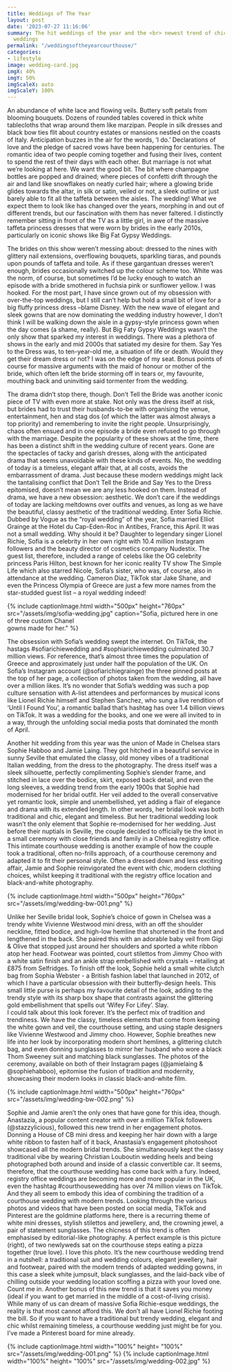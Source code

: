 ```yaml
---
title: Weddings of The Year
layout: post
date: '2023-07-27 11:16:06'
summary: The hit weddings of the year and the <br> newest trend of chic courthouse
  weddings
permalink: "/weddingsoftheyearcourthouse/"
categories:
- lifestyle
image: wedding-card.jpg
imgX: 40%
imgY: 50%
imgScaleX: auto
imgScaleY: 100%
---
```


An abundance of white lace and flowing veils. Buttery soft petals from blooming bouquets. Dozens of rounded tables covered in thick white tablecloths that wrap around them like marzipan. People in silk dresses and black bow ties flit about country estates or mansions nestled on the coasts of Italy. Anticipation buzzes in the air for the words, ‘I do.’ 
	Declarations of love and the pledge of sacred vows have been happening for centuries. The romantic idea of two people coming together and fusing their lives, content to spend the rest of their days with each other. But marriage is not what we’re looking at here. We want the good bit. The bit where champagne bottles are popped and drained; where pieces of confetti drift through the air and land like snowflakes on neatly curled hair; where a glowing bride glides towards the altar, in silk or satin, veiled or not, a sleek outline or just barely able to fit all the taffeta between the aisles. 
	The wedding!
	What we expect them to look like has changed over the years, morphing in and out of different trends, but our fascination with them has never faltered. I distinctly remember sitting in front of the TV as a little girl, in awe of the massive taffeta princess dresses that were worn by brides in the early 2010s, particularly on iconic shows like Big Fat Gypsy Weddings.
  
The brides on this show weren’t messing about: dressed to the nines with glittery nail extensions, overflowing bouquets, sparkling tiaras, and pounds upon pounds of taffeta and toile.
As if these gargantuan dresses weren’t enough, brides occasionally switched up the colour scheme too. White was the norm, of course, but sometimes I’d be lucky enough to watch an episode with a bride smothered in fuchsia pink or sunflower yellow. I was hooked.
For the most part, I have since grown out of my obsession with over-the-top weddings, but I still can’t help but hold a small bit of love for a big fluffy princess dress –blame Disney. With the new wave of elegant and sleek gowns that are now dominating the wedding industry however, I don’t think I will be walking down the aisle in a gypsy-style princess gown when the day comes (a shame, really). 
But Big Faty Gypsy Weddings wasn’t the only show that sparked my interest in weddings. There was a plethora of shows in the early and mid 2000s that satiated my desire for them. Say Yes to the Dress was, to ten-year-old me, a situation of life or death. Would they get their dream dress or not? I was on the edge of my seat. Bonus points of course for massive arguments with the maid of honour or mother of the bride, which often left the bride storming off in tears or, my favourite, mouthing back and uninviting said tormenter from the wedding.


The drama didn’t stop there, though. Don’t Tell the Bride was another iconic piece of TV with even more at stake. Not only was the dress itself at risk, but brides had to trust their husbands-to-be with organising the venue, entertainment, hen and stag dos (of which the latter was almost always a top priority) and remembering to invite the right people. Unsurprisingly, chaos often ensued and in one episode a bride even refused to go through with the marriage. 
Despite the popularity of these shows at the time, there has been a distinct shift in the wedding culture of recent years. Gone are the spectacles of tacky and garish dresses, along with the anticipated drama that seems unavoidable with these kinds of events. No, the wedding of today is a timeless, elegant affair that, at all costs, avoids the embarrassment of drama. Just because these modern weddings might lack the tantalising conflict that Don’t Tell the Bride and Say Yes to the Dress epitomised, doesn’t mean we are any less hooked on them. Instead of drama, we have a new obsession: aesthetic. We don’t care if the weddings of today are lacking meltdowns over outfits and venues, as long as we have the beautiful, classy aesthetic of the traditional wedding. 
Enter Sofia Richie. Dubbed by Vogue as the “royal wedding” of the year, Sofia married Elliot Grainge at the Hotel du Cap-Eden-Roc in Antibes, France, this April. It was not a small wedding. Why should it be? Daughter to legendary singer Lionel Richie, Sofia is a celebrity in her own right with 10.4 million Instagram followers and the beauty director of cosmetics company Nudestix. The guest list, therefore, included a range of celebs like the OG celebrity princess Paris Hilton, best known for her iconic reality TV show The Simple Life which also starred Nicole, Sofia’s sister, who was, of course, also in attendance at the wedding. Cameron Diaz, TikTok star Jake Shane, and even the Princess Olympia of Greece are just a few more names from the star-studded guest list – a royal wedding indeed! 

{% include captionImage.html width="500px" height="760px" src="/assets/img/sofia-wedding.jpg" caption="Sofia, pictured here in one of three custom Chanel <br> gowns made for her." %}

The obsession with Sofia’s wedding swept the internet. On TikTok, the hastags #sofiarichiewedding and #sophiarichiewedding culminated 30.7 million views. For reference, that’s almost three times the population of Greece and approximately just under half the population of the UK. On Sofia’s Instagram account (@sofiarichiegrainge) the three pinned posts at the top of her page, a collection of photos taken from the wedding, all have over a million likes. It’s no wonder that Sofia’s wedding was such a pop culture sensation with A-list attendees and performances by musical icons like Lionel Richie himself and Stephen Sanchez, who sung a live rendition of ‘Until I Found You’, a romantic ballad that’s hashtag has over 1.4 billion views on TikTok. It was a wedding for the books, and one we were all invited to in a way, through the unfolding social media posts that dominated the month of April. 

Another hit wedding from this year was the union of Made in Chelsea stars Sophie Habboo and Jamie Laing. They got hitched in a beautiful service in sunny Seville that emulated the classy, old money vibes of a traditional Italian wedding, from the dress to the photography. The dress itself was a sleek silhouette, perfectly complimenting Sophie’s slender frame, and stitched in lace over the bodice, skirt, exposed back detail, and even the long sleeves, a wedding trend from the early 1900s that Sophie had modernised for her bridal outfit. Her veil added to the overall conservative yet romantic look, simple and unembellished, yet adding a flair of elegance and drama with its extended length. In other words, her bridal look was both traditional and chic, elegant and timeless. 
But her traditional wedding look wasn’t the only element that Sophie re-modernised for her wedding. Just before their nuptials in Seville, the couple decided to officially tie the knot in a small ceremony with close friends and family in a Chelsea registry office. This intimate courthouse wedding is another example of how the couple took a traditional, often no-frills approach, of a courthouse ceremony and adapted it to fit their personal style. Often a dressed down and less exciting affair, Jamie and Sophie reinvigorated the event with chic, modern clothing choices, whilst keeping it traditional with the registry office location and  black-and-white photography. 

{% include captionImage.html width="500px" height="760px"  src="/assets/img/wedding-bw-001.png" %}

Unlike her Seville bridal look, Sophie’s choice of gown in Chelsea was a trendy white Vivienne Westwood mini dress, with an off the shoulder neckline, fitted bodice, and high-low hemline that shortened in the front and lengthened in the back. She paired this with an adorable baby veil from Gigi & Olive that stopped just around her shoulders and sported a white ribbon atop her head. Footwear was pointed, court stilettos from Jimmy Choo with a white satin finish and an ankle strap embellished with crystals – retailing at £875 from Selfridges. To finish off the look, Sophie held a small white clutch bag from Sophia Webster - a British fashion label that launched in 2012, of which I have a particular obsession with their butterfly-design heels. This small little purse is perhaps my favourite detail of the look, adding to the trendy style with its sharp box shape that contrasts against the glittering gold embellishment that spells out ‘Wifey For Lifey’. Slay.  
I could talk about this look forever. It’s the perfect mix of tradition and trendiness. We have the classy, timeless elements that come from keeping the white gown and veil, the courthouse setting, and using staple designers like Vivienne Westwood and Jimmy choo. However, Sophie breathes new life into her look by incorporating modern short hemlines, a glittering clutch bag, and even donning sunglasses to mirror her husband who wore a black Thom Sweeney suit and matching black sunglasses. The photos of the ceremony, available on both of their Instagram pages (@jamielaing & @sophiehabboo), epitomise the fusion of tradition and modernity, showcasing their modern looks in classic black-and-white film. 

{% include captionImage.html width="500px" height="760px" src="/assets/img/wedding-bw-002.png" %} 

Sophie and Jamie aren’t the only ones that have gone for this idea, though. Anastazia, a popular content creator with over a million TikTok followers (@stazzylicious), followed this new trend in her engagement photos. Donning a House of CB mini dress and keeping her hair down with a large white ribbon to fasten half of it back, Anastasia’s engagement photoshoot showcased all the modern bridal trends. She simultaneously kept the classy traditional vibe by wearing Christian Louboutin wedding heels and being photographed both around and inside of a classic convertible car. 
It seems, therefore, that the courthouse wedding has come back with a fury. Indeed, registry office weddings are becoming more and more popular in the UK, even the hashtag #courthousewedding has over 74 million views on TikTok. And they all seem to embody this idea of combining the tradition of a courthouse wedding with modern trends. Looking through the various photos and videos that have been posted on social media, TikTok and Pinterest are the goldmine platforms here, there is a recurring theme of white mini dresses, stylish stilettos and jewellery, and, the crowning jewel, a pair of statement sunglasses. The chicness of this trend is often emphasised by editorial-like photography. 
A perfect example is this picture (right), of two newlyweds sat on the courthouse steps eating a pizza together (true love). I love this photo. It’s the new courthouse wedding trend in a nutshell: a traditional suit and wedding colours, elegant jewellery, hair and footwear, paired with the modern trends of adapted wedding gowns, in this case a sleek white jumpsuit, black sunglasses, and the laid-back vibe of chilling outside your wedding location scoffing a pizza with your loved one. Count me in.
Another bonus of this new trend is that it saves you money (ideal if you want to get married in the middle of a cost-of-living crisis). While many of us can dream of massive Sofia Richie-esque weddings, the reality is that most cannot afford this. We don’t all have Lionel Richie footing the bill. So if you want to have a traditional but trendy wedding, elegant and chic whilst remaining timeless, a courthouse wedding just might be for you.
I’ve made a Pinterest board for mine already.


<div class = "grid-container" style="grid-template-columns: repeat(auto-fit, 500px); gap: 23px;">
{% include captionImage.html width="100%" height= "100%"  src="/assets/img/wedding-001.png" %} 
{% include captionImage.html width="100%" height= "100%"  src="/assets/img/wedding-002.jpg" %}
</div>